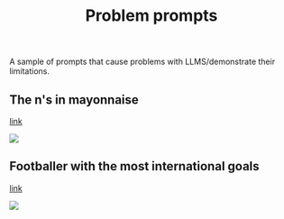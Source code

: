 ﻿---
backlinks:
- title: AI
  url: /sense/AI/AI.html
title: Problem prompts
---
A sample of prompts that cause problems with LLMS/demonstrate their limitations.

## The n's in mayonnaise

[link](https://chat.openai.com/share/25bfffd5-4f9e-4b9f-8208-b72931aaec19)

![](https://djon.es/assets/memex/sense/AI/images/whereNs.png)

## Footballer with the most international goals

[link](https://chat.openai.com/share/ef9b9b3d-ff30-444b-8c8a-f6af9fb2a7cc)

![](https://djon.es/assets/memex/sense/AI/images/mostGoals.png)